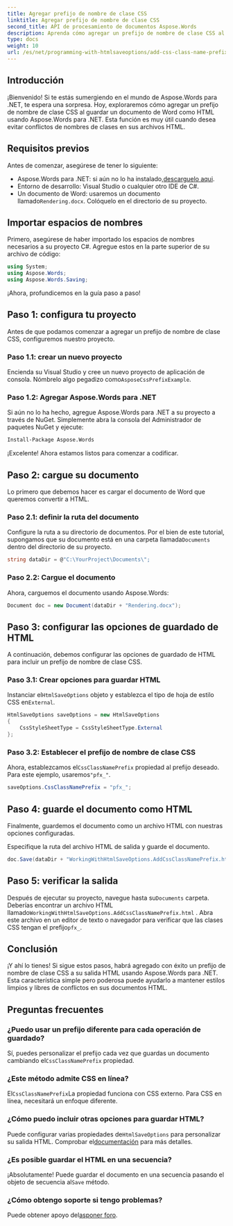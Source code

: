 ```yaml
---
title: Agregar prefijo de nombre de clase CSS
linktitle: Agregar prefijo de nombre de clase CSS
second_title: API de procesamiento de documentos Aspose.Words
description: Aprenda cómo agregar un prefijo de nombre de clase CSS al guardar documentos de Word como HTML usando Aspose.Words para .NET. Se incluyen guía paso a paso, fragmentos de código y preguntas frecuentes.
type: docs
weight: 10
url: /es/net/programming-with-htmlsaveoptions/add-css-class-name-prefix/
---
```

## Introducción

¡Bienvenido! Si te estás sumergiendo en el mundo de Aspose.Words para .NET, te espera una sorpresa. Hoy, exploraremos cómo agregar un prefijo de nombre de clase CSS al guardar un documento de Word como HTML usando Aspose.Words para .NET. Esta función es muy útil cuando desea evitar conflictos de nombres de clases en sus archivos HTML.

## Requisitos previos

Antes de comenzar, asegúrese de tener lo siguiente:

-  Aspose.Words para .NET: si aún no lo ha instalado,[descarguelo aqui](https://releases.aspose.com/words/net/).
- Entorno de desarrollo: Visual Studio o cualquier otro IDE de C#.
-  Un documento de Word: usaremos un documento llamado`Rendering.docx`. Colóquelo en el directorio de su proyecto.

## Importar espacios de nombres

Primero, asegúrese de haber importado los espacios de nombres necesarios a su proyecto C#. Agregue estos en la parte superior de su archivo de código:

```csharp
using System;
using Aspose.Words;
using Aspose.Words.Saving;
```

¡Ahora, profundicemos en la guía paso a paso!

## Paso 1: configura tu proyecto

Antes de que podamos comenzar a agregar un prefijo de nombre de clase CSS, configuremos nuestro proyecto.

### Paso 1.1: crear un nuevo proyecto

 Encienda su Visual Studio y cree un nuevo proyecto de aplicación de consola. Nómbrelo algo pegadizo como`AsposeCssPrefixExample`.

### Paso 1.2: Agregar Aspose.Words para .NET

Si aún no lo ha hecho, agregue Aspose.Words para .NET a su proyecto a través de NuGet. Simplemente abra la consola del Administrador de paquetes NuGet y ejecute:

```bash
Install-Package Aspose.Words
```

¡Excelente! Ahora estamos listos para comenzar a codificar.

## Paso 2: cargue su documento

Lo primero que debemos hacer es cargar el documento de Word que queremos convertir a HTML.

### Paso 2.1: definir la ruta del documento

 Configure la ruta a su directorio de documentos. Por el bien de este tutorial, supongamos que su documento está en una carpeta llamada`Documents` dentro del directorio de su proyecto.

```csharp
string dataDir = @"C:\YourProject\Documents\";
```

### Paso 2.2: Cargue el documento

Ahora, carguemos el documento usando Aspose.Words:

```csharp
Document doc = new Document(dataDir + "Rendering.docx");
```

## Paso 3: configurar las opciones de guardado de HTML

A continuación, debemos configurar las opciones de guardado de HTML para incluir un prefijo de nombre de clase CSS.

### Paso 3.1: Crear opciones para guardar HTML

 Instanciar el`HtmlSaveOptions` objeto y establezca el tipo de hoja de estilo CSS en`External`.

```csharp
HtmlSaveOptions saveOptions = new HtmlSaveOptions
{
    CssStyleSheetType = CssStyleSheetType.External
};
```

### Paso 3.2: Establecer el prefijo de nombre de clase CSS

 Ahora, establezcamos el`CssClassNamePrefix` propiedad al prefijo deseado. Para este ejemplo, usaremos`"pfx_"`.

```csharp
saveOptions.CssClassNamePrefix = "pfx_";
```

## Paso 4: guarde el documento como HTML

Finalmente, guardemos el documento como un archivo HTML con nuestras opciones configuradas.


Especifique la ruta del archivo HTML de salida y guarde el documento.

```csharp
doc.Save(dataDir + "WorkingWithHtmlSaveOptions.AddCssClassNamePrefix.html", saveOptions);
```

## Paso 5: verificar la salida

 Después de ejecutar su proyecto, navegue hasta su`Documents` carpeta. Deberías encontrar un archivo HTML llamado`WorkingWithHtmlSaveOptions.AddCssClassNamePrefix.html` . Abra este archivo en un editor de texto o navegador para verificar que las clases CSS tengan el prefijo`pfx_`.

## Conclusión

¡Y ahí lo tienes! Si sigue estos pasos, habrá agregado con éxito un prefijo de nombre de clase CSS a su salida HTML usando Aspose.Words para .NET. Esta característica simple pero poderosa puede ayudarlo a mantener estilos limpios y libres de conflictos en sus documentos HTML.

## Preguntas frecuentes

### ¿Puedo usar un prefijo diferente para cada operación de guardado?
 Sí, puedes personalizar el prefijo cada vez que guardas un documento cambiando el`CssClassNamePrefix` propiedad.

### ¿Este método admite CSS en línea?
 El`CssClassNamePrefix`La propiedad funciona con CSS externo. Para CSS en línea, necesitará un enfoque diferente.

### ¿Cómo puedo incluir otras opciones para guardar HTML?
 Puede configurar varias propiedades de`HtmlSaveOptions` para personalizar su salida HTML. Comprobar el[documentación](https://reference.aspose.com/words/net/) para más detalles.

### ¿Es posible guardar el HTML en una secuencia?
 ¡Absolutamente! Puede guardar el documento en una secuencia pasando el objeto de secuencia al`Save` método.

### ¿Cómo obtengo soporte si tengo problemas?
 Puede obtener apoyo del[asponer foro](https://forum.aspose.com/c/words/8).